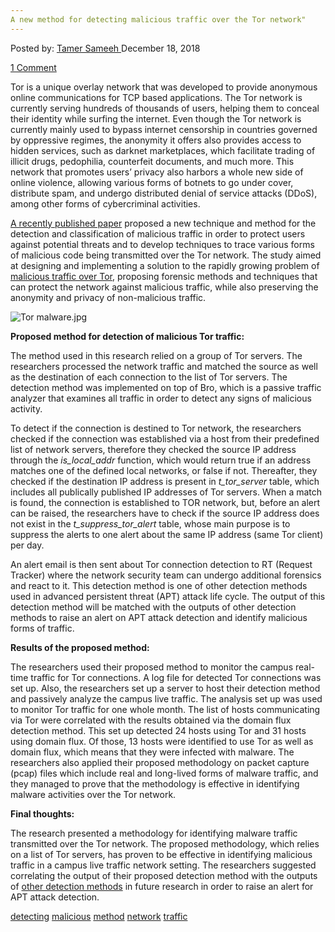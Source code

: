 ```yaml
---
A new method for detecting malicious traffic over the Tor network"
---
```

<article class="post-listing post-27634 post type-post status-publish format-standard has-post-thumbnail hentry 
tag-detecting tag-malicious tag-method tag-network  tag-traffic">
<div class="post-inner">
<span>Posted by: <a href="https://www.deepdotweb.com/author/tamersameeh/" title="">Tamer Sameeh </a></span>
<span>December 18, 2018</span>

<span><a href="https://www.deepdotweb.com/2018/12/18/a-new-method-for-detecting-malicious-traffic-over-the-tor-network/#comments">1 Comment</a></span>


<p>Tor is a unique overlay network that was developed to provide anonymous online communications for TCP based applications. The Tor network is currently serving hundreds of thousands of users, helping them to conceal their identity while surfing the internet. Even though the Tor network is currently mainly used to bypass internet censorship in countries governed by oppressive regimes, the anonymity it offers also provides access to hidden services, such as darknet marketplaces, which facilitate trading of illicit drugs, pedophilia, counterfeit documents, and much more. This network that promotes users&#8217; privacy also harbors a whole new side of online violence, allowing various forms of botnets to go under cover, distribute spam, and undergo distributed denial of service attacks (DDoS), among other forms of cybercriminal activities.</p>
<p><a href="https://w3.lasca.ic.unicamp.br/media/publications/TorBot_LACNIC-LACSEC_27_2017.pdf">A recently published paper</a> proposed a new technique and method for the detection and classification of malicious traffic in order to protect users against potential threats and to develop techniques to trace various forms of malicious code being transmitted over the Tor network. The study aimed at designing and implementing a solution to the rapidly growing problem of <a href="https://www.deepdotweb.com/2017/06/01/monitoring-malicious-activities-darknets-research-study/">malicious traffic over Tor</a>, proposing forensic methods and techniques that can protect the network against malicious traffic, while also preserving the anonymity and privacy of non-malicious traffic.</p>
<p><img class="wp-image-27639" src="/imgs/2018/12/tor-malware-jpg.jpeg" alt="Tor malware.jpg" srcset="/imgs/2018/12/tor-malware-jpg.jpeg 640w, /imgs/2018/12/tor-malware-jpg-300x188.jpeg 300w" sizes="(max-width: 640px) 100vw, 640px" /></p>
<p><strong>Proposed method for detection of malicious Tor traffic:</strong></p>
<p>The method used in this research relied on a group of Tor servers. The researchers processed the network traffic and matched the source as well as the destination of each connection to the list of Tor servers. The detection method was implemented on top of Bro, which is a passive traffic analyzer that examines all traffic in order to detect any signs of malicious activity.</p>
<p>To detect if the connection is destined to Tor network, the researchers checked if the connection was established via a host from their predefined list of network servers, therefore they checked the source IP address through the <em>is_local_addr</em> function, which would return true if an address matches one of the defined local networks, or false if not. Thereafter, they checked if the destination IP address is present in <em>t_tor_server</em> table, which includes all publically published IP addresses of Tor servers. When a match is found, the connection is established to TOR network, but, before an alert can be raised, the researchers have to check if the source IP address does not exist in the <em>t_suppress_tor_alert</em> table, whose main purpose is to suppress the alerts to one alert about the same IP address (same Tor client) per day.</p>
<p>An alert email is then sent about Tor connection detection to RT (Request Tracker) where the network security team can undergo additional forensics and react to it. This detection method is one of other detection methods used in advanced persistent threat (APT) attack life cycle. The output of this detection method will be matched with the outputs of other detection methods to raise an alert on APT attack detection and identify malicious forms of traffic.</p>
<p><strong>Results of the proposed method:</strong></p>
<p>The researchers used their proposed method to monitor the campus real-time traffic for Tor connections. A log file for detected Tor connections was set up. Also, the researchers set up a server to host their detection method and passively analyze the campus live traffic. The analysis set up was used to monitor Tor traffic for one whole month. The list of hosts communicating via Tor were correlated with the results obtained via the domain flux detection method. This set up detected 24 hosts using Tor and 31 hosts using domain flux. Of those, 13 hosts were identified to use Tor as well as domain flux, which means that they were infected with malware. The researchers also applied their proposed methodology on packet capture (pcap) files which include real and long-lived forms of malware traffic, and they managed to prove that the methodology is effective in identifying malware activities over the Tor network.</p>
<p><strong>Final thoughts:</strong></p>
<p>The research presented a methodology for identifying malware traffic transmitted over the Tor network. The proposed methodology, which relies on a list of Tor servers, has proven to be effective in identifying malicious traffic in a campus live traffic network setting. The researchers suggested correlating the output of their proposed detection method with the outputs of <a href="https://www.deepdotweb.com/2017/07/30/unitecdeamp-novel-darknet-traffic-decomposition-approach/">other detection methods</a> in future research in order to raise an alert for APT attack detection.</p>
</div>
<a href="https://www.deepdotweb.com/tag/detecting/" rel="tag">detecting</a> <a href="https://www.deepdotweb.com/tag/malicious/" rel="tag">malicious</a> <a href="https://www.deepdotweb.com/tag/method/" rel="tag">method</a> <a href="https://www.deepdotweb.com/tag/network/" rel="tag">network</a>  <a href="https://www.deepdotweb.com/tag/traffic/" rel="tag">traffic</a></span> <span style="display:none" class="updated">2018-12-18<a href="https://www.deepdotweb.com/author/tamersameeh/" title="Posts by Tamer Sameeh" rel="author">Tamer Sameeh</a></strong></div>

